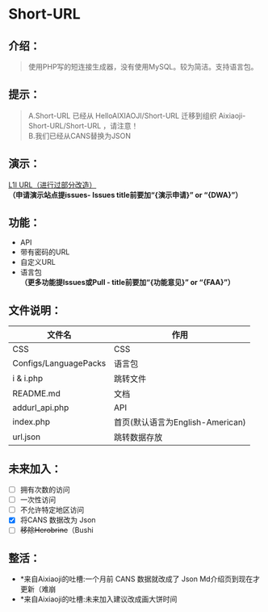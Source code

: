 # **Short-URL**
## **介绍：**
> 使用PHP写的短连接生成器，没有使用MySQL。较为简洁。支持语言包。
>

## 提示：
> A.Short-URL 已经从 HelloAIXIAOJI/Short-URL 迁移到组织 Aixiaoji-Short-URL/Short-URL ，请注意！  
> B.我们已经从CANS替换为JSON

## 演示：
[L1I URL（进行过部分改造）](http://l1i.top/)  
**（申请演示站点提issues- Issues title前要加“{演示申请}” or “{DWA}”）**
## 功能：
* API
* 带有密码的URL
* 自定义URL
* 语言包  
**（更多功能提Issues或Pull - title前要加“{功能意见}” or “{FAA}”）**

## 文件说明：
| 文件名             | 作用       |
| --------------------- | ------------ |
| CSS                   | CSS          |
| Configs/LanguagePacks | 语言包    |
| i & i.php             | 跳转文件 |
| README.md             | 文档       |
| addurl_api.php        | API          |
| index.php             | 首页(默认语言为English-American) |
| url.json              | 跳转数据存放 |
## 未来加入：
* [ ] 拥有次数的访问
* [ ] 一次性访问
* [ ] 不允许特定地区访问
* [x] 将CANS 数据改为 Json
* [ ] ~~移除Herobrine~~（Bushi

## 整活：
* *来自Aixiaoji的吐槽:一个月前 CANS 数据就改成了 Json Md介绍页到现在才更新（难崩
* *来自Aixiaoji的吐槽:未来加入建议改成画大饼时间
